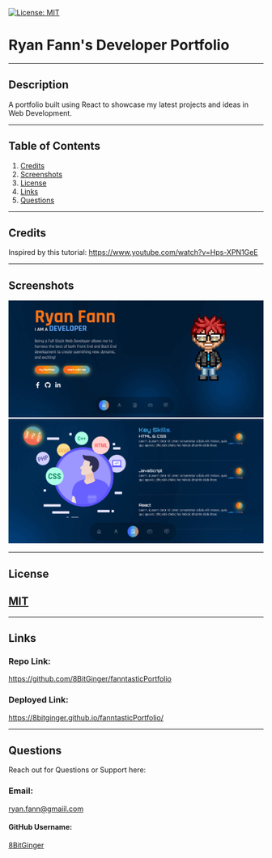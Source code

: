 <a id="badges"></a>
[![License: MIT](https://img.shields.io/badge/License-MIT-yellow.svg)](https://opensource.org/licenses/MIT)

# Ryan Fann's Developer Portfolio

---

## Description

A portfolio built using React to showcase my latest projects and ideas in Web Development.

---

## Table of Contents

1. [Credits](#Credits)
2. [Screenshots](#screenshot)
3. [License](#license)
4. [Links](#links)
5. [Questions](#support)

---

<a id="credits"></a>

## Credits

Inspired by this tutorial: https://www.youtube.com/watch?v=Hps-XPN1GeE

---

<a id="screenshot"></a>

## Screenshots

![screenshot](./src/assets/screenshot-fanntasticportfolio.png)
![screenshot](./src/assets/screenshot-fanntasticportfolio2.png)

---

<a id="license"></a>

## License

## [MIT](url)

---

<a id="links"></a>

## Links

### Repo Link:

https://github.com/8BitGinger/fanntasticPortfolio

### Deployed Link:

https://8bitginger.github.io/fanntasticPortfolio/

<a id="support"></a>

---

## Questions

Reach out for Questions or Support here:

### Email:

ryan.fann@gmaiil.com

#### GitHub Username:

[8BitGinger](https://github.com/8BitGinger)
